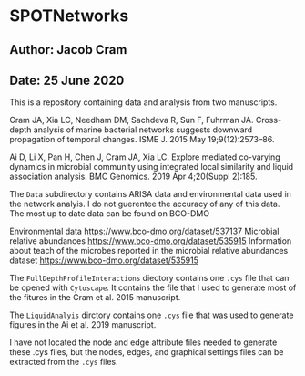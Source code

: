 # SPOTNetworks

## Author: Jacob Cram
## Date: 25 June 2020

This is a repository containing data and analysis from two manuscripts.

Cram JA, Xia LC, Needham DM, Sachdeva R, Sun F, Fuhrman JA. Cross-depth analysis of marine bacterial networks suggests downward propagation of temporal changes. ISME J. 2015 May 19;9(12):2573–86. 

Ai D, Li X, Pan H, Chen J, Cram JA, Xia LC. Explore mediated co-varying dynamics in microbial community using integrated local similarity and liquid association analysis. BMC Genomics. 2019 Apr 4;20(Suppl 2):185. 

The `Data` subdirectory contains ARISA data and environmental data used in the network analyis. I do not guerentee the accuracy of any of this data. The most up to date data can be found on BCO-DMO

Environmental data
https://www.bco-dmo.org/dataset/537137
Microbial relative abundances
https://www.bco-dmo.org/dataset/535915
Information about teach of the microbes reported in the microbial relative abundances dataset
https://www.bco-dmo.org/dataset/535915

The `FullDepthProfileInteractions` diectory contains one `.cys` file that can be opened with `Cytoscape`. It contains the file that I used to generate most of the fitures in the Cram et al. 2015 manuscript.

The `LiquidAnalyis` dirctory contains one `.cys` file that was used to generate figures in the Ai et al. 2019 manuscript.

I have not located the node and edge attribute files needed to generate these .cys files, but the nodes, edges, and graphical settings files can be extracted from the `.cys` files.